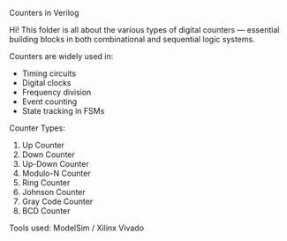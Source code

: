 Counters in Verilog

Hi!  This folder is all about the various types of digital counters — essential building blocks in both combinational and sequential logic systems.

Counters are widely used in:

  - Timing circuits
  - Digital clocks
  - Frequency division
  - Event counting
  - State tracking in FSMs
    
Counter Types:
  1) Up Counter
  2) Down Counter
  3) Up-Down Counter
  4) Modulo-N Counter
  5) Ring Counter
  6) Johnson Counter
  7) Gray Code Counter
  8) BCD Counter

Tools used:
ModelSim / Xilinx Vivado

